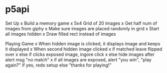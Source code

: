 # p5api
Set Up
x Build a memory game 
x 5x4 Grid of 20 images
  x Get half num of images from giphy
  x Make sure images are placed randomly in grid 
x Start all images hidden
  x Draw filled rect instead of images

Playing Game
x When hidden image is clicked, it displays image and keeps it displayed
x When second hidden image clicked
  x if matched leave flipped over
  x else if clicks exposed image, ingore click
  x else hide images after alert msg "no match"
    x if all images are exposed, alert "you win", "play again?"
      if yes, redo setup
      else "thanks for playing!" 
